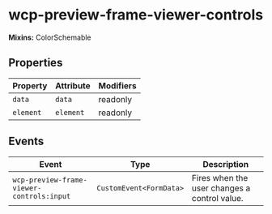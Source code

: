 # wcp-preview-frame-viewer-controls

**Mixins:** ColorSchemable

## Properties

| Property  | Attribute | Modifiers |
|-----------|-----------|-----------|
| `data`    | `data`    | readonly  |
| `element` | `element` | readonly  |

## Events

| Event                                     | Type                    | Description                                  |
|-------------------------------------------|-------------------------|----------------------------------------------|
| `wcp-preview-frame-viewer-controls:input` | `CustomEvent<FormData>` | Fires when the user changes a control value. |
